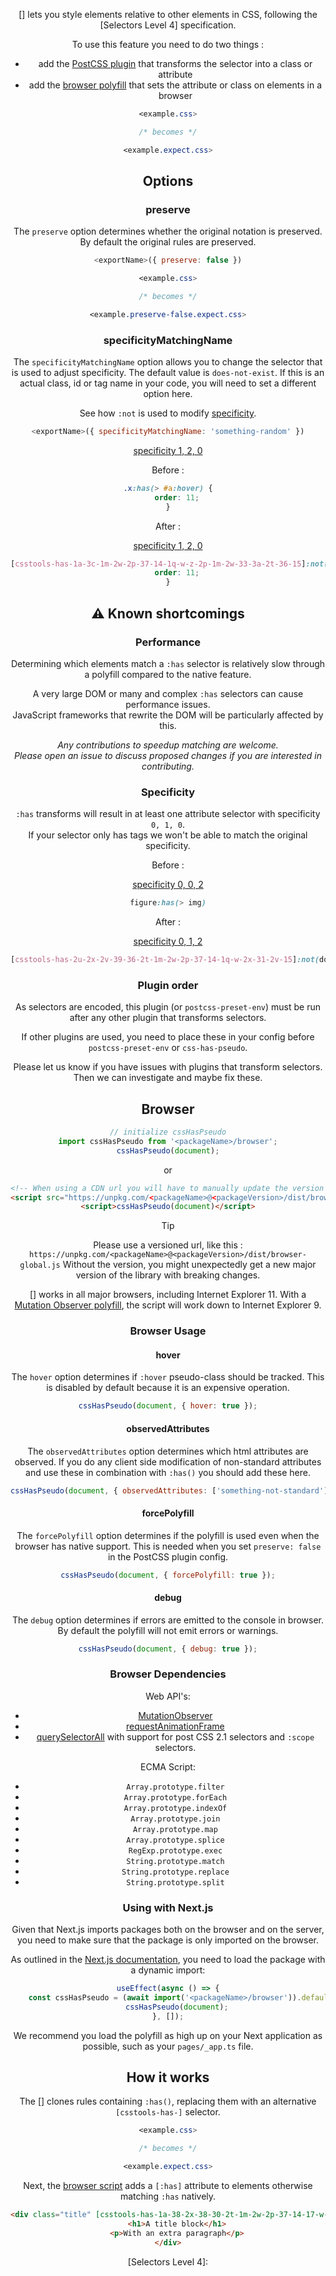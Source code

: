 <!-- Available Variables: -->
<!-- <humanReadableName> PostCSS Your Plugin -->
<!-- <exportName> postcssYourPlugin -->
<!-- <packageName> @csstools/postcss-your-plugin -->
<!-- <packageVersion> 1.0.0 -->
<!-- <packagePath> plugins/postcss-your-plugin -->
<!-- <cssdbId> your-feature -->
<!-- <specUrl> https://www.w3.org/TR/css-color-4/#funcdef-color -->
<!-- <example.css> file contents for examples/example.css -->
<!-- <header> -->
<!-- <usage> usage instructions -->
<!-- <envSupport> -->
<!-- <corsWarning> -->
<!-- <linkList> -->
<!-- <parallelBuildsNotice> -->
<!-- to generate : npm run docs -->

<header>

[<humanReadableName>] lets you style elements relative to other elements in CSS, following the [Selectors Level 4] specification.

To use this feature you need to do two things :
- add the [PostCSS plugin](#usage) that transforms the selector into a class or attribute
- add the [browser polyfill](#browser) that sets the attribute or class on elements in a browser

```css
<example.css>

/* becomes */

<example.expect.css>
```

<usage>

<envSupport>

## Options

### preserve

The `preserve` option determines whether the original notation
is preserved. By default the original rules are preserved.

```js
<exportName>({ preserve: false })
```

```css
<example.css>

/* becomes */

<example.preserve-false.expect.css>
```

### specificityMatchingName

The `specificityMatchingName` option allows you to change the selector that is used to adjust specificity.
The default value is `does-not-exist`.
If this is an actual class, id or tag name in your code, you will need to set a different option here.

See how `:not` is used to modify [specificity](#specificity).

```js
<exportName>({ specificityMatchingName: 'something-random' })
```

[specificity 1, 2, 0](https://polypane.app/css-specificity-calculator/#selector=.x%3Ahas(%3E%20%23a%3Ahover))

Before :

```css
.x:has(> #a:hover) {
	order: 11;
}
```

After :

[specificity 1, 2, 0](https://polypane.app/css-specificity-calculator/#selector=%5Bcsstools-has-1a-3c-1m-2w-2p-37-14-1q-w-z-2p-1m-2w-33-3a-2t-36-15%5D%3Anot(%23does-not-exist)%3Anot(.does-not-exist))

```css
[csstools-has-1a-3c-1m-2w-2p-37-14-1q-w-z-2p-1m-2w-33-3a-2t-36-15]:not(#does-not-exist):not(.does-not-exist) {
	order: 11;
}
```

## ⚠️ Known shortcomings

### Performance

Determining which elements match a `:has` selector is relatively slow through a polyfill compared to the native feature.

A very large DOM or many and complex `:has` selectors can cause performance issues.  
JavaScript frameworks that rewrite the DOM will be particularly affected by this.

_Any contributions to speedup matching are welcome.  
Please open an issue to discuss proposed changes if you are interested in contributing._

### Specificity

`:has` transforms will result in at least one attribute selector with specificity `0, 1, 0`.<br>
If your selector only has tags we won't be able to match the original specificity.

Before :

[specificity 0, 0, 2](https://polypane.app/css-specificity-calculator/#selector=figure%3Ahas(%3E%20img))

```css
figure:has(> img)
```

After :

[specificity 0, 1, 2](https://polypane.app/css-specificity-calculator/#selector=%5Bcsstools-has-2u-2x-2v-39-36-2t-1m-2w-2p-37-14-1q-w-2x-31-2v-15%5D%3Anot(does-not-exist)%3Anot(does-not-exist))

```css
[csstools-has-2u-2x-2v-39-36-2t-1m-2w-2p-37-14-1q-w-2x-31-2v-15]:not(does-not-exist):not(does-not-exist)
```

### Plugin order

As selectors are encoded, this plugin (or `postcss-preset-env`) must be run after any other plugin that transforms selectors.

If other plugins are used, you need to place these in your config before `postcss-preset-env` or `css-has-pseudo`.

Please let us know if you have issues with plugins that transform selectors.
Then we can investigate and maybe fix these.

## Browser

```js
// initialize cssHasPseudo
import cssHasPseudo from '<packageName>/browser';
cssHasPseudo(document);
```

or

```html
<!-- When using a CDN url you will have to manually update the version number -->
<script src="https://unpkg.com/<packageName>@<packageVersion>/dist/browser-global.js"></script>
<script>cssHasPseudo(document)</script>
```

> [!TIP]
> Please use a versioned url, like this : `https://unpkg.com/<packageName>@<packageVersion>/dist/browser-global.js`
> Without the version, you might unexpectedly get a new major version of the library with breaking changes.

[<humanReadableName>] works in all major browsers, including
Internet Explorer 11. With a [Mutation Observer polyfill](https://github.com/webmodules/mutation-observer), the script will work
down to Internet Explorer 9.

### Browser Usage

#### hover

The `hover` option determines if `:hover` pseudo-class should be tracked.
This is disabled by default because it is an expensive operation.

```js
cssHasPseudo(document, { hover: true });
```

#### observedAttributes

The `observedAttributes` option determines which html attributes are observed.
If you do any client side modification of non-standard attributes and use these in combination with `:has()` you should add these here.

```js
cssHasPseudo(document, { observedAttributes: ['something-not-standard'] });
```

#### forcePolyfill

The `forcePolyfill` option determines if the polyfill is used even when the browser has native support.
This is needed when you set `preserve: false` in the PostCSS plugin config.

```js
cssHasPseudo(document, { forcePolyfill: true });
```

#### debug

The `debug` option determines if errors are emitted to the console in browser.
By default the polyfill will not emit errors or warnings.

```js
cssHasPseudo(document, { debug: true });
```

### Browser Dependencies

Web API's:

- [MutationObserver](https://developer.mozilla.org/en-US/docs/Web/API/MutationObserver)
- [requestAnimationFrame](https://developer.mozilla.org/en-US/docs/Web/API/window/requestAnimationFrame)
- [querySelectorAll](https://developer.mozilla.org/en-US/docs/Web/API/Document/querySelectorAll) with support for post CSS 2.1 selectors and `:scope` selectors.

ECMA Script:

- `Array.prototype.filter`
- `Array.prototype.forEach`
- `Array.prototype.indexOf`
- `Array.prototype.join`
- `Array.prototype.map`
- `Array.prototype.splice`
- `RegExp.prototype.exec`
- `String.prototype.match`
- `String.prototype.replace`
- `String.prototype.split`

<corsWarning>

### Using with Next.js

Given that Next.js imports packages both on the browser and on the server, you need to make sure that the package is only imported on the browser.

As outlined in the [Next.js documentation](https://nextjs.org/docs/advanced-features/dynamic-import#with-external-libraries), you need to load the package with a dynamic import:

```jsx
useEffect(async () => {
	const cssHasPseudo = (await import('<packageName>/browser')).default;
	cssHasPseudo(document);
}, []);
```

We recommend you load the polyfill as high up on your Next application as possible, such as your `pages/_app.ts` file.

## How it works

The [<humanReadableName>] clones rules containing `:has()`,
replacing them with an alternative `[csstools-has-]` selector.

```css
<example.css>

/* becomes */

<example.expect.css>
```

Next, the [browser script](#browser) adds a `[:has]` attribute to
elements otherwise matching `:has` natively.

```html
<div class="title" [csstools-has-1a-38-2x-38-30-2t-1m-2w-2p-37-14-17-w-34-15]>
	<h1>A title block</h1>
	<p>With an extra paragraph</p>
</div>
```

<linkList>
[Selectors Level 4]: <specUrl>
